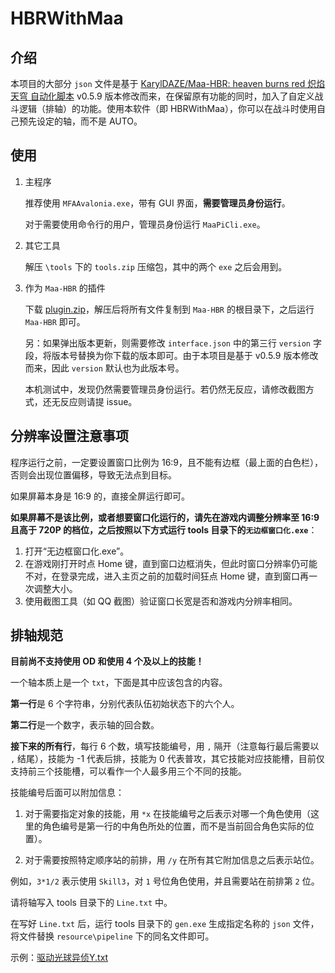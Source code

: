 # HBRWithMaa

## 介绍

本项目的大部分 `json` 文件是基于 [KarylDAZE/Maa-HBR: heaven burns red 炽焰天穹 自动化脚本](https://github.com/KarylDAZE/Maa-HBR) v0.5.9 版本修改而来，在保留原有功能的同时，加入了自定义战斗逻辑（排轴）的功能。使用本软件（即 HBRWithMaa），你可以在战斗时使用自己预先设定的轴，而不是 AUTO。

## 使用

1. 主程序

   推荐使用 `MFAAvalonia.exe`，带有 GUI 界面，**需要管理员身份运行**。

   对于需要使用命令行的用户，管理员身份运行 `MaaPiCli.exe`。

2. 其它工具

   解压 `\tools` 下的 `tools.zip` 压缩包，其中的两个 `exe` 之后会用到。

3. 作为 `Maa-HBR` 的插件

   下载 [plugin.zip](https://github.com/bowenOne580/HBRWithMaa/blob/main/plugin.zip)，解压后将所有文件复制到 `Maa-HBR` 的根目录下，之后运行 `Maa-HBR` 即可。

   另：如果弹出版本更新，则需要修改 `interface.json` 中的第三行 `version` 字段，将版本号替换为你下载的版本即可。由于本项目是基于 v0.5.9 版本修改而来，因此 `version` 默认也为此版本号。
   
   本机测试中，发现仍然需要管理员身份运行。若仍然无反应，请修改截图方式，还无反应则请提 issue。

## 分辨率设置注意事项

程序运行之前，一定要设置窗口比例为 16:9，且不能有边框（最上面的白色栏），否则会出现位置偏移，导致无法点到目标。

如果屏幕本身是 16:9 的，直接全屏运行即可。

**如果屏幕不是该比例，或者想要窗口化运行的，请先在游戏内调整分辨率至 16:9 且高于 720P 的档位，之后按照以下方式运行 tools 目录下的`无边框窗口化.exe`**：

1. 打开“无边框窗口化.exe”。
2. 在游戏刚打开时点 Home 键，直到窗口边框消失，但此时窗口分辨率仍可能不对，在登录完成，进入主页之前的加载时间狂点 Home 键，直到窗口再一次调整大小。
3. 使用截图工具（如 QQ 截图）验证窗口长宽是否和游戏内分辨率相同。

## 排轴规范

**目前尚不支持使用 OD 和使用 4 个及以上的技能！**

一个轴本质上是一个 `txt`，下面是其中应该包含的内容。

**第一行**是 6 个字符串，分别代表队伍初始状态下的六个人。

**第二行**是一个数字，表示轴的回合数。

**接下来的所有行**，每行 6 个数，填写技能编号，用 `,` 隔开（注意每行最后需要以 `,` 结尾），技能为 -1 代表后排，技能为 0 代表普攻，其它技能对应技能槽，目前仅支持前三个技能槽，可以看作一个人最多用三个不同的技能。

技能编号后面可以附加信息：

1. 对于需要指定对象的技能，用 `*x` 在技能编号之后表示对哪一个角色使用（这里的角色编号是第一行的中角色所处的位置，而不是当前回合角色实际的位置）。

2. 对于需要按照特定顺序站的前排，用 `/y` 在所有其它附加信息之后表示站位。

例如，`3*1/2` 表示使用 `Skill3`，对 `1` 号位角色使用，并且需要站在前排第 `2` 位。

请将轴写入 tools 目录下的 `Line.txt` 中。

在写好 `Line.txt` 后，运行 tools 目录下的 `gen.exe` 生成指定名称的 `json` 文件，将文件替换 `resource\pipeline` 下的同名文件即可。

示例：[驱动光球异侦Y.txt](https://github.com/bowenOne580/HBRWithMaa/blob/main/extra/驱动光球异侦Y.txt)
